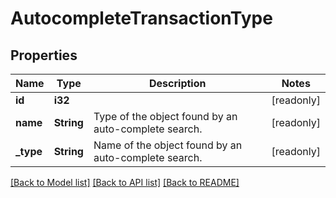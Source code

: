 # AutocompleteTransactionType

## Properties

Name | Type | Description | Notes
------------ | ------------- | ------------- | -------------
**id** | **i32** |  | [readonly]
**name** | **String** | Type of the object found by an auto-complete search. | [readonly]
**_type** | **String** | Name of the object found by an auto-complete search. | [readonly]

[[Back to Model list]](../README.md#documentation-for-models) [[Back to API list]](../README.md#documentation-for-api-endpoints) [[Back to README]](../README.md)


